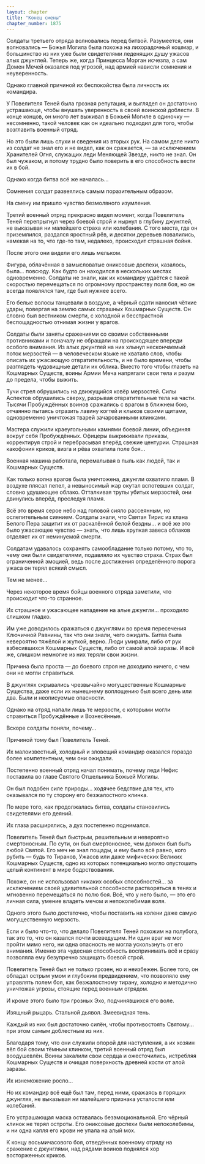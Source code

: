 ```yaml
---
layout: chapter
title: "Конец смены"
chapter_number: 1875
---
```




Солдаты третьего отряда волновались перед битвой. Разумеется, они волновались — Божья Могила была похожа на лихорадочный кошмар, и большинство из них уже были свидетелями леденящих душу ужасов алых джунглей. Теперь же, когда Принцесса Морган исчезла, а сам Домен Мечей оказался под угрозой, над армией нависли сомнения и неуверенность.

Однако главной причиной их беспокойства была личность их командира.

У Повелителя Теней была грозная репутация, и выглядел он достаточно устрашающе, чтобы внушать уверенность в своей воинской доблести. В конце концов, он много лет выживал в Божьей Могиле в одиночку — несомненно, такой человек как он идеально подходил для того, чтобы возглавить военный отряд.

Но это были лишь слухи и сведения из вторых рук. На самом деле никто из солдат не знал его и не видел, как он сражается, — за исключением Хранителей Огня, служащих леди Меняющей Звезде, никто не знал. Он был чужаком, и потому трудно было поверить в его способность вести их в бой.

Однако когда битва всё же началась...

Сомнения солдат развеялись самым поразительным образом.

На смену им пришло чувство безмолвного изумления.

Третий военный отряд прекрасно видел момент, когда Повелитель Теней перепрыгнул через боевой строй и нырнул в глубину джунглей, не выказывая ни малейшего страха или колебания. С того места, где он приземлился, раздался яростный рёв, и десятки деревьев повалились, намекая на то, что где-то там, недалеко, происходит страшная бойня.

После этого они видели его лишь мельком.

Фигура, облачённая в замысловатые ониксовые доспехи, казалось, была... повсюду. Как будто он находился в нескольких местах одновременно. Солдаты не знали, как их командиру удаётся с такой скоростью перемещаться по огромному пространству поля боя, но он всегда появлялся там, где был нужнее всего.

Его белые волосы танцевали в воздухе, а чёрный одати наносил чёткие удары, повергая на землю самых страшных Кошмарных Существ. Он словно был вестником смерти, с холодной и бесстрастной беспощадностью отнимая жизни у врагов.

Солдаты были заняты сражениями со своими собственными противниками и поначалу не обращали на происходящее впереди особого внимания. Из алых джунглей на них хлынул нескончаемый поток мерзостей — в человеческом языке не хватало слов, чтобы описать их ужасающую отвратительность, и не было времени, чтобы разглядеть чудовищные детали их облика. Вместо того чтобы глазеть на Кошмарных Существ, воины Армии Меча напрягали свои тела и разум до предела, чтобы выжить.

Тучи стрел обрушились на движущийся ковёр мерзостей. Силы Аспектов обрушились сверху, разрывая отвратительные тела на части. Тысячи Пробуждённых воинов сражались с врагом в ближнем бою, отчаянно пытаясь отразить лавину когтей и клыков своими щитами, одновременно уничтожая тварей зачарованными клинками.

Мастера служили краеугольными камнями боевой линии, объединяя вокруг себя Пробуждённых. Офицеры выкрикивали приказы, корректируя строй и перебрасывая вперёд свежие центурии. Страшная какофония криков, визга и рёва охватила поле боя...

Военная машина работала, перемалывая в пыль как людей, так и Кошмарных Существ.

Как только волна врагов была уничтожена, джунгли охватило пламя. В воздухе плясал пепел, а невыносимый жар окутал вспотевших солдат, словно удушающее облако. Отталкивая трупы убитых мерзостей, они двинулись вперёд, преследуя пламя.

Всё это время серое небо над головой сияло рассеянным, но ослепительным сиянием. Солдаты знали, что Святая Тирис из клана Белого Пера защитит их от раскалённой белой бездны... и всё же это было ужасающее чувство — знать, что лишь хрупкая завеса облаков отделяет их от неминуемой смерти.

Солдатам удавалось сохранять самообладание только потому, что то, чему они были свидетелями, подавляло их чувство страха. Страх был ограниченной эмоцией, ведь после достижения определённого порога ужаса он терял всякий смысл.

Тем не менее...

Через некоторое время бойцы военного отряда заметили, что происходит что-то странное.

Их страшное и ужасающее нападение на алые джунгли... проходило слишком гладко.

Им уже доводилось сражаться с джунглями во время пересечения Ключичной Равнины, так что они знали, чего ожидать. Битва была невероятно тяжёлой и жуткой, верно. Люди умирали, либо от рук взбесившихся Кошмарных Существ, либо от самой алой заразы. И всё же, слишком немногие из них теряли свои жизни.

Причина была проста — до боевого строя не доходило ничего, с чем они не могли справиться.

В джунглях скрывались чрезвычайно могущественные Кошмарные Существа, даже если их нынешнему воплощению был всего день или два. Были и неописуемые опасности.

Однако на отряд напали лишь те мерзости, с которыми могли справиться Пробуждённые и Вознесённые.

Вскоре солдаты поняли, почему...

Причиной тому был Повелитель Теней.

Их малоизвестный, холодный и зловещий командир оказался гораздо более компетентным, чем они ожидали.

Постепенно военный отряд начал понимать, почему леди Нефис поставила во главе Святого Отшельника Божьей Могилы.

Он был подобен силе природы... ходячее бедствие для тех, кто оказывался по ту сторону его безжалостного клинка.

По мере того, как продолжалась битва, солдаты становились свидетелями его деяний.

Их глаза расширялись, а дух постепенно поднимался.

Повелитель Теней был быстрым, решительным и невероятно смертоносным. По сути, он был смертоноснее, чем должен был быть любой Святой. Его меч не знал пощады, и ему было всё равно, кого рубить — будь то Тиранов, Ужасов или даже мифических Великих Кошмарных Существ, одно из которых потенциально могло опустошить целый континент в мире бодрствования.

Похоже, он не использовал никаких особых способностей… за исключением своей удивительной способности растворяться в тенях и мгновенно перемещаться по полю боя. Всё, что у него было, — это его личная сила, умение владеть мечом и непоколебимая воля.

Одного этого было достаточно, чтобы поставить на колени даже самую могущественную мерзость.

Если и было что-то, что делало Повелителя Теней похожим на полубога, так это то, что он казался почти всеведущим. Ни один враг не мог пройти мимо него, ни одна опасность не могла ускользнуть от его внимания. Именно эта чудесная способность воспринимать всё и сразу позволяла ему безупречно защищать боевой строй.

Повелитель Теней был не только грозен, но и неизбежен. Более того, он обладал острым умом и глубоким предвидением, что позволяло ему управлять полем боя, как безжалостному тирану, холодно и методично уничтожая угрозы, стоящие перед военным отрядом.

И кроме этого было три грозных Эхо, подчинявшихся его воле.

Изящный рыцарь. Стальной дьявол. Змеевидная тень.

Каждый из них был достаточно силён, чтобы противостоять Святому... при этом самым доблестным из них.

Благодаря тому, что они служили опорой для наступления, а их хозяин вёл бой своим тёмным клинком, третий военный отряд был воодушевлён. Воины закалили свои сердца и ожесточились, истребляя Кошмарных Существ и очищая поверхность древней кости от алой заразы.

Их изнеможение росло...

Но их командир всё ещё был там, перед ними, сражаясь в горящих джунглях, не выказывая ни малейшего признака усталости или колебаний.

Его устрашающая маска оставалась безэмоциональной. Его чёрный клинок не терял остроты. Его ониксовые доспехи были непоколебимы, и ни одна капля его крови не упала на алый мох.

К концу восьмичасового боя, отведённых военному отряду на сражение с джунглями, над рядами воинов поднялся хор восторженных криков.

